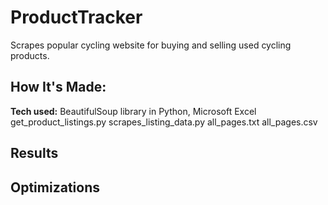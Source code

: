 # ProductTracker

Scrapes popular cycling website for buying and selling used cycling products. 

## How It's Made:

**Tech used:** BeautifulSoup library in Python, Microsoft Excel
get_product_listings.py
scrapes_listing_data.py
all_pages.txt
all_pages.csv

## Results

## Optimizations
